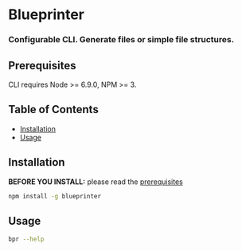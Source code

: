 # Blueprinter
### Configurable CLI. Generate files or simple file structures.

## Prerequisites

CLI requires Node >= 6.9.0, NPM >= 3.

## Table of Contents

* [Installation](#installation)
* [Usage](#usage)

## Installation

**BEFORE YOU INSTALL:** please read the [prerequisites](#prerequisites)
```bash
npm install -g blueprinter
```

## Usage

```bash
bpr --help
```